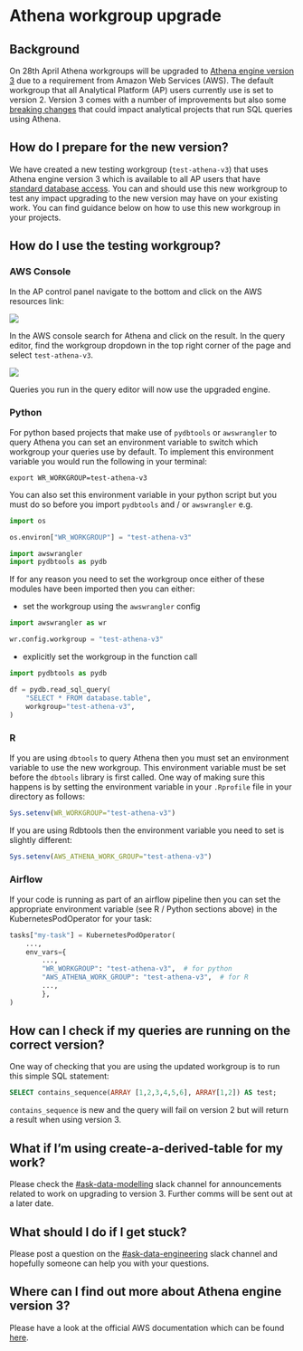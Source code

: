 # Athena workgroup upgrade

## Background

On 28th April Athena workgroups will be upgraded to [Athena engine version 3](https://docs.aws.amazon.com/athena/latest/ug/engine-versions-reference-0003.html) due to a requirement from Amazon Web Services (AWS). The default workgroup that all Analytical Platform (AP) users currently use is set to version 2. Version 3 comes with a number of improvements but also some [breaking changes](https://docs.aws.amazon.com/athena/latest/ug/engine-versions-reference-0003.html#engine-versions-reference-0003-breaking-changes) that could impact analytical projects that run SQL queries using Athena.

## How do I prepare for the new version?

We have created a new testing workgroup (`test-athena-v3`) that uses Athena engine version 3 which is available to all AP users that have [standard database access](https://github.com/moj-analytical-services/data-engineering-database-access#data-engineering-database-access). You can and should use this new workgroup to test any impact upgrading to the new version may have on your existing work. You can find guidance below on how to use this new workgroup in your projects.

## How do I use the testing workgroup?

### AWS Console

In the AP control panel navigate to the bottom and click on the AWS resources link:

![](images/athena-workgroup-upgrade/aws-services-link.png)

In the AWS console search for Athena and click on the result. In the query editor, find the workgroup dropdown in the top right corner of the page and select `test-athena-v3`.

![](images/athena-workgroup-upgrade/athena-query-editor.png)

Queries you run in the query editor will now use the upgraded engine.

### Python

For python based projects that make use of `pydbtools` or `awswrangler` to query Athena you can set an environment variable to switch which workgroup your queries use by default. To implement this environment variable you would run the following in your terminal:

```
export WR_WORKGROUP=test-athena-v3
```

You can also set this environment variable in your python script but you must do so before you import `pydbtools` and / or `awswrangler` e.g.

```python
import os

os.environ["WR_WORKGROUP"] = "test-athena-v3"

import awswrangler
import pydbtools as pydb
```

If for any reason you need to set the workgroup once either of these modules have been imported then you can either:

* set the workgroup using the `awswrangler` config

```python
import awswrangler as wr

wr.config.workgroup = "test-athena-v3"
```

* explicitly set the workgroup in the function call

```python
import pydbtools as pydb

df = pydb.read_sql_query(
    "SELECT * FROM database.table",
    workgroup="test-athena-v3",
)
```

### R

If you are using `dbtools` to query Athena then you must set an environment variable to use the new workgroup. This environment variable must be set before the `dbtools` library is first called. One way of making sure this happens is by setting the environment variable in your `.Rprofile` file in your directory as follows:

```r
Sys.setenv(WR_WORKGROUP="test-athena-v3")
```

If you are using Rdbtools then the environment variable you need to set is slightly different:

```r
Sys.setenv(AWS_ATHENA_WORK_GROUP="test-athena-v3")
```

### Airflow

If your code is running as part of an airflow pipeline then you can set the appropriate environment variable (see R / Python sections above) in the KubernetesPodOperator for your task:

```python
tasks["my-task"] = KubernetesPodOperator(
    ...,
    env_vars={
        ...,
        "WR_WORKGROUP": "test-athena-v3",  # for python
        "AWS_ATHENA_WORK_GROUP": "test-athena-v3",  # for R
        ...,
        },
)
```

## How can I check if my queries are running on the correct version?

One way of checking that you are using the updated workgroup is to run this simple SQL statement:

```sql
SELECT contains_sequence(ARRAY [1,2,3,4,5,6], ARRAY[1,2]) AS test;
```

`contains_sequence` is new and the query will fail on version 2 but will return a result when using version 3.

## What if I’m using create-a-derived-table for my work?

Please check the [#ask-data-modelling](https://asdslack.slack.com/archives/C03J21VFHQ9) slack channel for announcements related to work on upgrading to version 3. Further comms will be sent out at a later date.

## What should I do if I get stuck?

Please post a question on the [#ask-data-engineering](https://mojdt.slack.com/archives/C8X3PP1TN) slack channel and hopefully someone can help you with your questions.

## Where can I find out more about Athena engine version 3?

Please have a look at the official AWS documentation which can be found [here](https://docs.aws.amazon.com/athena/latest/ug/engine-versions-reference-0003.html).
